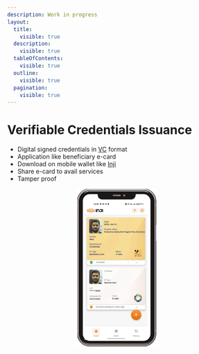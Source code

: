 ```yaml
---
description: Work in progress
layout:
  title:
    visible: true
  description:
    visible: true
  tableOfContents:
    visible: true
  outline:
    visible: true
  pagination:
    visible: true
---
```


# Verifiable Credentials Issuance

* Digital signed credentials in [VC](https://www.w3.org/TR/vc-data-model/) format
* Application like beneficiary e-card
* Download on mobile wallet like [Inji](https://docs.mosip.io/inji)
* Share e-card to avail services
* Tamper proof



<div align="center">

<figure><img src="../../.gitbook/assets/beneficiary-e-card.jpg" alt="" width="188"><figcaption></figcaption></figure>

</div>


